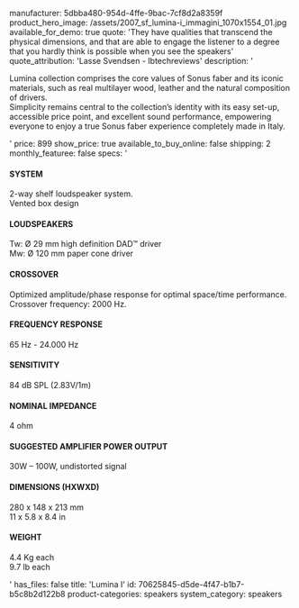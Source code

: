 manufacturer: 5dbba480-954d-4ffe-9bac-7cf8d2a8359f
product_hero_image: /assets/2007_sf_lumina-i_immagini_1070x1554_01.jpg
available_for_demo: true
quote: 'They have qualities that transcend the physical dimensions, and that are able to engage the listener to a degree that you hardly think is possible when you see the speakers'
quote_attribution: 'Lasse Svendsen - Ibtechreviews'
description: '<p>Lumina collection comprises the core values of Sonus faber and its iconic materials, such as real multilayer wood, leather and the natural composition of drivers.<br>Simplicity remains central to the collection’s identity with its easy set-up, accessible price point, and excellent sound performance, empowering everyone to enjoy a true Sonus faber experience completely made in Italy.</p>'
price: 899
show_price: true
available_to_buy_online: false
shipping: 2
monthly_featuree: false
specs: '<h4>SYSTEM</h4><p>2-way shelf loudspeaker system.<br>Vented box design</p><h4>LOUDSPEAKERS</h4><p>Tw: Ø 29 mm high definition DAD™ driver<br>Mw: Ø 120 mm paper cone driver</p><h4>CROSSOVER</h4><p>Optimized amplitude/phase response for optimal space/time performance. Crossover frequency: 2000 Hz.</p><h4>FREQUENCY RESPONSE</h4><p>65 Hz - 24.000 Hz</p><h4>SENSITIVITY</h4><p>84 dB SPL (2.83V/1m)</p><h4>NOMINAL IMPEDANCE</h4><p>4 ohm</p><h4>SUGGESTED AMPLIFIER POWER OUTPUT</h4><p>30W – 100W, undistorted signal</p><h4>DIMENSIONS (HXWXD)</h4><p>280 x 148 x 213 mm<br>11 x 5.8 x 8.4 in</p><h4>WEIGHT</h4><p>4.4 Kg each<br>9.7 lb each</p>'
has_files: false
title: 'Lumina I'
id: 70625845-d5de-4f47-b1b7-b5c8b2d122b8
product-categories: speakers
system_category: speakers
